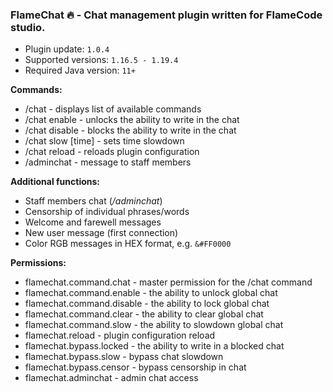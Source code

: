 ### FlameChat 🔥 - Chat management plugin written for FlameCode studio.

+ Plugin update: `1.0.4` 
+ Supported versions: `1.16.5 - 1.19.4`
+ Required Java version: `11+`

**Commands:**
+ /chat - displays list of available commands
+ /chat enable - unlocks the ability to write in the chat
+ /chat disable - blocks the ability to write in the chat
+ /chat slow [time] - sets time slowdown
+ /chat reload - reloads plugin configuration
+ /adminchat <message> - message to staff members
  
**Additional functions:**
+ Staff members chat (*/adminchat*)
+ Censorship of individual phrases/words
+ Welcome and farewell messages
+ New user message (first connection)
+ Color RGB messages in HEX format, e.g. `&#FF0000`
  
**Permissions:**
+ flamechat.command.chat - master permission for the /chat command
+ flamechat.command.enable - the ability to unlock global chat
+ flamechat.command.disable - the ability to lock global chat
+ flamechat.command.clear - the ability to clear global chat
+ flamechat.command.slow - the ability to slowdown global chat
+ flamechat.reload - plugin configuration reload
+ flamechat.bypass.locked - the ability to write in a blocked chat
+ flamechat.bypass.slow - bypass chat slowdown
+ flamechat.bypass.censor - bypass censorship in chat
+ flamechat.adminchat - admin chat access
